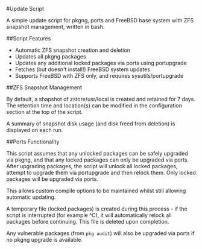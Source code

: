 #Update Script

A simple update script for pkgng, ports and FreeBSD base system with ZFS snapshot management, written in bash.

##Script Features

* Automatic ZFS snapshot creation and deletion
* Updates all pkgng packages
* Updates any additional locked packages via ports using portupgrade
* Fetches (but doesn't install!) FreeBSD system updates
* Supports FreeBSD with ZFS only, and requires sysutils/portupgrade

##ZFS Snapshot Management

By default, a shapshot of zstore/usr/local is created and retained for 7 days. The retention time and location(s) can be modified in the configuration section at the top of the script.

A summary of snapshot disk usage (and disk freed from deletion) is displayed on each run.

##Ports Functionality

This script assumes that any unlocked packages can be safely upgraded via pkgng, and that any locked packages can only be upgraded via ports. After upgrading packages, the script will unlock all locked packages, attempt to upgrade them via portupgrade and then relock them. Only locked packages will be upgraded via ports.

This allows custom compile options to be maintained whilst still allowing automatic updating.

A temporary file (locked.packages) is created during this process - if the script is interrupted (for example ^C), it will automatically relock all packages before continuing. This file is deleted upon completion.

Any vulnerable packages (from `pkg audit`) will also be upgraded via ports if no pkgng upgrade is available.
